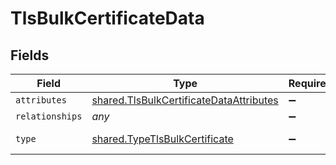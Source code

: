 # TlsBulkCertificateData


## Fields

| Field                                                                                              | Type                                                                                               | Required                                                                                           | Description                                                                                        |
| -------------------------------------------------------------------------------------------------- | -------------------------------------------------------------------------------------------------- | -------------------------------------------------------------------------------------------------- | -------------------------------------------------------------------------------------------------- |
| `attributes`                                                                                       | [shared.TlsBulkCertificateDataAttributes](../../models/shared/tlsbulkcertificatedataattributes.md) | :heavy_minus_sign:                                                                                 | N/A                                                                                                |
| `relationships`                                                                                    | *any*                                                                                              | :heavy_minus_sign:                                                                                 | N/A                                                                                                |
| `type`                                                                                             | [shared.TypeTlsBulkCertificate](../../models/shared/typetlsbulkcertificate.md)                     | :heavy_minus_sign:                                                                                 | Resource type                                                                                      |